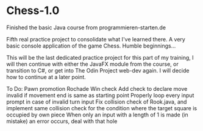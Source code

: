 # Chess-1.0
Finished the basic Java course from programmieren-starten.de

Fifth real practice project to consolidate what I've learned there.
A very basic console application of the game Chess. Humble beginnings...

This will be the last dedicated practice project for this part of my training,
I will then continue with either the JavaFX module from the course, or transition
to C#, or get into The Odin Project web-dev again. I will decide how to continue
at a later point.

To Do: Pawn promotion
       Rochade
       Win check
       Add check to declare move invalid if movement end is same as starting point
       Properly loop every input prompt in case of invalid turn input
       Fix collision check of Rook.java, and implement same collision check for the condition where the target square is occupied by own piece
       When only an input with a length of 1 is made (in mistake) an error occurs, deal with that hole